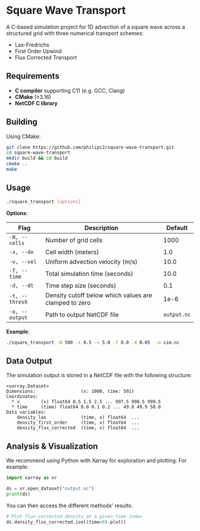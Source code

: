 # Square Wave Transport

A C-based simulation project for 1D advection of a square wave across a structured grid with three numerical transport schemes:
- Lax-Fredrichs 
- First Order Upwind 
- Flux Corrected Transport

## Requirements

- **C compiler** supporting C11 (e.g. GCC, Clang)  
- **CMake** (≥3.16) 
- **NetCDF C library**  


## Building

Using CMake:

```bash
git clone https://github.com/philipc2/square-wave-transport.git
cd square-wave-transport
mkdir build && cd build
cmake ..
make
```

## Usage

```bash
./square_transport [options]
```

**Options**:

| Flag            | Description                                           | Default     |
| --------------- | ----------------------------------------------------- | ----------- |
| `-N, --cells`   | Number of grid cells                                  | 1000        |
| `-x, --dx`      | Cell width (meters)                                   | 1.0         |
| `-v, --vel`     | Uniform advection velocity (m/s)                      | 10.0        |
| `-T, --time`    | Total simulation time (seconds)                       | 10.0        |
| `-d, --dt`      | Time step size (seconds)                              | 0.1         |
| `-t, --thresh`  | Density cutoff below which values are clamped to zero | 1e-6        |
| `-o, --output`  | Path to output NetCDF file                            | `output.nc` |

**Example**:
```bash
./square_transport -N 500 -x 0.5 -v 5.0 -T 8.0 -d 0.05  -o sim.nc
```

## Data Output

The simulation output is stored in a NetCDF file with the following structure:

```text
<xarray.Dataset>
Dimensions:                 (x: 1000, time: 501)
Coordinates:
  * x        (x) float64 0.5 1.5 2.5 ... 997.5 998.5 999.5
  * time     (time) float64 0.0 0.1 0.2 ... 49.8 49.9 50.0
Data variables:
    density_lax             (time, x) float64  ...
    density_first_order     (time, x) float64  ...
    density_flux_corrected  (time, x) float64  ...
```

## Analysis & Visualization

We recommend using Python with Xarray for exploration and plotting. For example:

```python
import xarray as xr

ds = xr.open_dataset("output.nc")
print(ds)
```

You can then access the different methods' results:

```python
# Plot flux-corrected density at a given time index
ds.density_flux_corrected.isel(time=0).plot()
```



